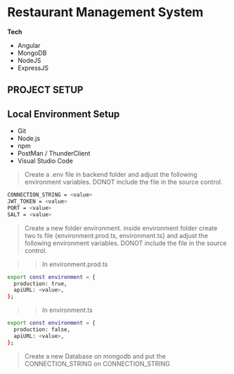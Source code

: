 # Restaurant Management System

**Tech**

<ul>
<li>Angular</li>
<li>MongoDB</li>
<li>NodeJS</li>
<li>ExpressJS</li>
</ul>

## PROJECT SETUP

## Local Environment Setup

- Git
- Node.js
- npm
- PostMan / ThunderClient
- Visual Studio Code

> Create a .env file in backend folder and adjust the following environment variables. DONOT include the file in the source control.

```bash
CONNECTION_STRING = <value>
JWT_TOKEN = <value>
PORT = <value>
SALT = <value>
```

> Create a new folder environment. inside environment folder create two ts file {environment.prod.ts, environment.ts} and adjust the following environment variables. DONOT include the file in the source control.

>> In environment.prod.ts

```bash
export const environment = {
  production: true,
  apiURL: <value>,
};
```

>> In environment.ts

```bash
export const environment = {
  production: false,
  apiURL: <value>,
};
```
> Create a new Database on mongodb and put the CONNECTION_STRING on CONNECTION_STRING
